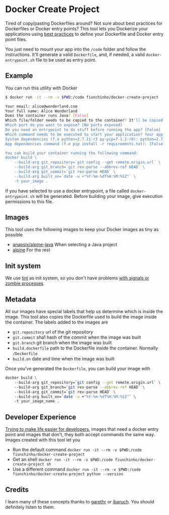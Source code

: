 # Docker Create Project
Tired of copy/pasting Dockerfiles around? Not sure about best practices for Dockerfiles or Docker entry points?
This tool lets you Dockerize your applications using [best practices](https://github.com/docker-library/official-images#review-guidelines) to define your Dockerfile and Docker entry point files.

You just need to mount your app into the `/code` folder and follow the instructions.
It'll generate a valid `Dockerfile`, and, if needed, a valid `docker-entrypoint.sh` file to be used as entry point.

## Example
You can run this utility with Docker

```bash
$ docker run -it --rm -v $PWD:/code fiunchinho/docker-create-project

Your email: alice@wonderland.com
Your full name: Alice Wonderland
Does the container runs Java? [False] 
Which file/folder needs to be copied to the container? It'll be copied into '/code' [.] 
Which port do you want to expose? [No ports exposed] 
Do you need an entrypoint to do stuff before running the app? [False] 
Which command needs to be executed to start your application? Your app lives in '/code' python /code/dockercreateproject/create.py
System dependencies (f.e python=2.7.11-r3 py-pip=7.1.2-r0): python=2.7.11-r3 py-pip=7.1.2-r0
App dependencies command (f.e pip install -r requirements.txt): [False] pip install -r requirements.txt

You can build your container running the following command: 
docker build \ 
    --build-arg git_repository=`git config --get remote.origin.url` \ 
    --build-arg git_branch=`git rev-parse --abbrev-ref HEAD` \ 
    --build-arg git_commit=`git rev-parse HEAD` \ 
    --build-arg built_on=`date -u +"%Y-%m-%dT%H:%M:%SZ"` \ 
    -t your_image .
```

If you have selected to use a docker entrypoint, a file called `docker-entrypoint.sh` will be generated. Before building your image, give execution permissions to this file.

## Images
This tool uses the following images to keep your Docker images as tiny as possible
- [anapsix/alpine-java](https://hub.docker.com/r/anapsix/alpine-java/) When selecting a Java project
- [alpine](https://hub.docker.com/_/alpine/) For the rest

## Init system
We use [tini](https://github.com/krallin/tini) as init system, so you don't have problems [with signals or zombie processes](https://github.com/docker-library/official-images#init).

## Metadata
All our images have special labels that help us determine which is inside the image. This tool also copies the Dockerfile used to build the image inside the container.
The labels added to the images are
- `git.repository` url of the git repository
- `git.commit` sha1 hash of the commit when the image was built
- `git.branch` git branch when the image was built
- `build.dockerfile` path to the Dockerfile inside the container. Normally `/Dockerfile`
- `build.on` date and time when the image was built

Once you've generated the `Dockerfile`, you can build your image with

```bash
docker build \ 
    --build-arg git_repository=`git config --get remote.origin.url` \ 
    --build-arg git_branch=`git rev-parse --abbrev-ref HEAD` \ 
    --build-arg git_commit=`git rev-parse HEAD` \ 
    --build-arg built_on=`date -u +"%Y-%m-%dT%H:%M:%SZ"` \ 
    -t your_image_name .
```

## Developer Experience
[Trying to make life easier for developers](https://github.com/docker-library/official-images#consistency), images that need a docker entry point and images that don't, they both accept commands the same way. Images created with this tool let you
- Run the default command `docker run -it --rm -v $PWD:/code fiunchinho/docker-create-project`
- Get an shell `docker run -it --rm -v $PWD:/code fiunchinho/docker-create-project sh`
- Use a different command `docker run -it --rm -v $PWD:/code fiunchinho/docker-create-project python --version`

## Credits
I learn many of these concepts thanks to [garethr](https://twitter.com/garethr) or [jbaruch](https://twitter.com/jbaruch). You should definitely listen to them.